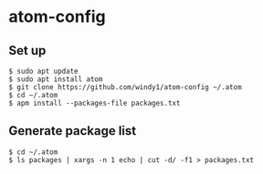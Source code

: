 # atom-config

## Set up

```
$ sudo apt update
$ sudo apt install atom
$ git clone https://github.com/windy1/atom-config ~/.atom
$ cd ~/.atom
$ apm install --packages-file packages.txt
```

## Generate package list

```
$ cd ~/.atom
$ ls packages | xargs -n 1 echo | cut -d/ -f1 > packages.txt
```
